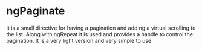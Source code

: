 # ngPaginate
It is a small directive for having a pagination and adding a virtual scrolling to the list. Along with ngRepeat it is used and provides a handle to control the pagination. It is a very light version and very simple to use
